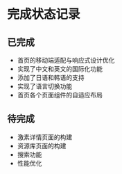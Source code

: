 # 完成状态记录

## 已完成

- 首页的移动端适配与响应式设计优化
- 实现了中文和英文的国际化功能
- 添加了日语和韩语的支持
- 实现了语言切换功能
- 首页各个页面组件的自适应布局

## 待完成

- 激素详情页面的构建
- 资源库页面的构建
- 搜索功能
- 性能优化